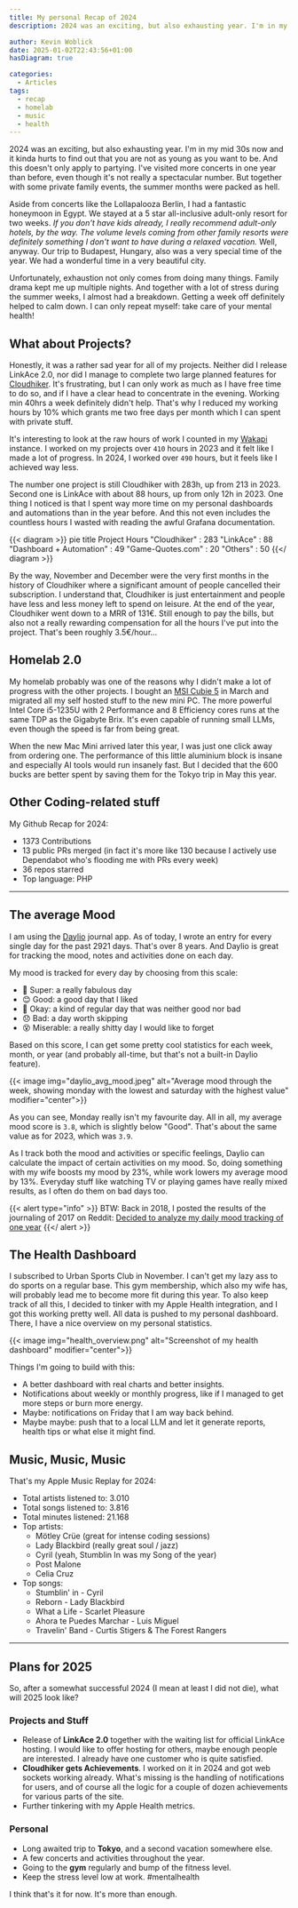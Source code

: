 ```yaml
---
title: My personal Recap of 2024
description: 2024 was an exciting, but also exhausting year. I'm in my mid 30s now and it kinda hurts to find out that you are not as young as you want to be.

author: Kevin Woblick
date: 2025-01-02T22:43:56+01:00
hasDiagram: true

categories:
  - Articles
tags:
  - recap
  - homelab
  - music
  - health
---
```


2024 was an exciting, but also exhausting year. I'm in my mid 30s now and it kinda hurts to find out that you are not as young as you want to be. And this doesn't only apply to partying. I've visited more concerts in one year than before, even though it's not really a spectacular number. But together with some private family events, the summer months were packed as hell.

Aside from concerts like the Lollapalooza Berlin, I had a fantastic honeymoon in Egypt. We stayed at a 5 star all-inclusive adult-only resort for two weeks. _If you don't have kids already, I really recommend adult-only hotels, by the way. The volume levels coming from other family resorts were definitely something I don't want to have during a relaxed vacation._ Well, anyway. Our trip to Budapest, Hungary, also was a very special time of the year. We had a wonderful time in a very beautiful city. 

Unfortunately, exhaustion not only comes from doing many things. Family drama kept me up multiple nights. And together with a lot of stress during the summer weeks, I almost had a breakdown. Getting a week off definitely helped to calm down. I can only repeat myself: take care of your mental health!

## What about Projects?

Honestly, it was a rather sad year for all of my projects. Neither did I release LinkAce 2.0, nor did I manage to complete two large planned features for [Cloudhiker](https://cloudhiker.net/). It's frustrating, but I can only work as much as I have free time to do so, and if I have a clear head to concentrate in the evening. Working min 40hrs a week definitely didn't help. That's why I reduced my working hours by 10% which grants me two free days per month which I can spent with private stuff.

It's interesting to look at the raw hours of work I counted in my [Wakapi](https://github.com/muety/wakapi) instance. I worked on my projects over `410` hours in 2023 and it felt like I made a lot of progress. In 2024, I worked over `490` hours, but it feels like I achieved way less.

The number one project is still Cloudhiker with 283h, up from 213 in 2023. Second one is LinkAce with about 88 hours, up from only 12h in 2023. One thing I noticed is that I spent way more time on my personal dashboards and automations than in the year before. And this not even includes the countless hours I wasted with reading the awful Grafana documentation.

{{< diagram >}}
pie title Project Hours
         "Cloudhiker" : 283
         "LinkAce" : 88
         "Dashboard + Automation" : 49
         "Game-Quotes.com" : 20
         "Others" : 50
{{</ diagram >}}

By the way, November and December were the very first months in the history of Cloudhiker where a significant amount of people cancelled their subscription. I understand that, Cloudhiker is just entertainment and people have less and less money left to spend on leisure. At the end of the year, Cloudhiker went down to a MRR of 131€. Still enough to pay the bills, but also not a really rewarding compensation for all the hours I've put into the project. That's been roughly 3.5€/hour...

## Homelab 2.0

My homelab probably was one of the reasons why I didn't make a lot of progress with the other projects. I bought an [MSI Cubie 5](https://amzn.to/3W4pwaf) in March and migrated all my self hosted stuff to the new mini PC. The more powerful Intel Core i5-1235U with 2 Performance and 8 Efficiency cores runs at the same TDP as the Gigabyte Brix. It's even capable of running small LLMs, even though the speed is far from being great.

When the new Mac Mini arrived later this year, I was just one click away from ordering one. The performance of this little aluminium block is insane and especially AI tools would run insanely fast. But I decided that the 600 bucks are better spent by saving them for the Tokyo trip in May this year.

## Other Coding-related stuff

My Github Recap for 2024:

- 1373 Contributions
- 13 public PRs merged (in fact it's more like 130 because I actively use Dependabot who's flooding me with PRs every week)
- 36 repos starred
- Top language: PHP

---

## The average Mood

I am using the [Daylio](https://www.daylio.net) journal app. As of today, I wrote an entry for every single day for the past 2921 days. That's over 8 years. And Daylio is great for tracking the mood, notes and activities done on each day. 

My mood is tracked for every day by choosing from this scale:
- 🤩 Super: a really fabulous day
- 😊 Good: a good day that I liked
- 🙂 Okay: a kind of regular day that was neither good nor bad
- 😞 Bad: a day worth skipping
- 😵 Miserable: a really shitty day I would like to forget

Based on this score, I can get some pretty cool statistics for each week, month, or year (and probably all-time, but that's not a built-in Daylio feature).

{{< image img="daylio_avg_mood.jpeg" alt="Average mood through the week, showing monday with the lowest and saturday with the highest value" modifier="center">}}

As you can see, Monday really isn't my favourite day. All in all, my average mood score is `3.8`, which is slightly below "Good". That's about the same value as for 2023, which was `3.9`.

As I track both the mood and activities or specific feelings, Daylio can calculate the impact of certain activities on my mood. So, doing something with my wife boosts my mood by 23%, while work lowers my average mood by 13%. Everyday stuff like watching TV or playing games have really mixed results, as I often do them on bad days too.

{{< alert type="info" >}}
BTW: Back in 2018, I posted the results of the journaling of 2017 on Reddit: [Decided to analyze my daily mood tracking of one year](https://www.reddit.com/r/dataisbeautiful/comments/7qey20/decided_to_analyze_my_daily_mood_tracking_of_one/)
{{</ alert >}}

## The Health Dashboard

I subscribed to Urban Sports Club in November. I can't get my lazy ass to do sports on a regular base. This gym membership, which also my wife has, will probably lead me to become more fit during this year. To also keep track of all this, I decided to tinker with my Apple Health integration, and I got this working pretty well. All data is pushed to my personal dashboard. There, I have a nice overview on my personal statistics.

{{< image img="health_overview.png" alt="Screenshot of my health dashboard" modifier="center">}}

Things I'm going to build with this: 
- A better dashboard with real charts and better insights. 
- Notifications about weekly or monthly progress, like if I managed to get more steps or burn more energy.
- Maybe: notifications on Friday that I am way back behind.
- Maybe maybe: push that to a local LLM and let it generate reports, health tips or what else it might find.

## Music, Music, Music

That's my Apple Music Replay for 2024:

- Total artists listened to: 3.010
- Total songs listened to: 3.816
- Total minutes listened: 21.168
- Top artists:
    - Mötley Crüe (great for intense coding sessions)
    - Lady Blackbird (really great soul / jazz)
    - Cyril (yeah, Stumblin In was my Song of the year)
    - Post Malone
    - Celia Cruz
- Top songs:
    - Stumblin' in - Cyril
    - Reborn - Lady Blackbird
    - What a Life - Scarlet Pleasure
    - Ahora te Puedes Marchar - Luis Miguel
    - Travelin' Band - Curtis Stigers & The Forest Rangers

---

## Plans for 2025

So, after a somewhat successful 2024 (I mean at least I did not die), what will 2025 look like?

### Projects and Stuff

- Release of **LinkAce 2.0** together with the waiting list for official LinkAce hosting. I would like to offer hosting for others, maybe  enough people are interested. I already have one customer who is quite satisfied.
- **Cloudhiker gets Achievements**. I worked on it in 2024 and got web sockets working already. What's missing is the handling of notifications for users, and of course all the logic for a couple of dozen achievements for various parts of the site.
- Further tinkering with my Apple Health metrics.

### Personal

- Long awaited trip to **Tokyo**, and a second vacation somewhere else.
- A few concerts and activities throughout the year.
- Going to the **gym** regularly and bump of the fitness level.
- Keep the stress level low at work. #mentalhealth

I think that's it for now. It's more than enough.
